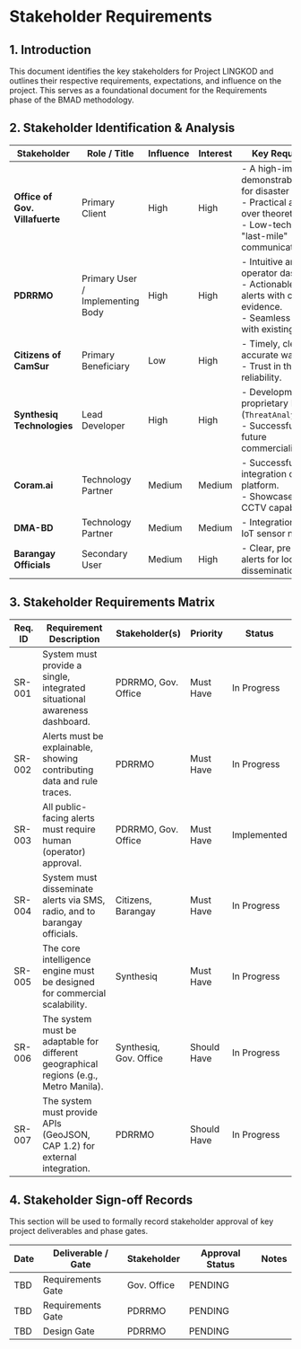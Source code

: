 # Stakeholder Requirements

## 1. Introduction

This document identifies the key stakeholders for Project LINGKOD and outlines their respective requirements, expectations, and influence on the project. This serves as a foundational document for the Requirements phase of the BMAD methodology.

## 2. Stakeholder Identification & Analysis

| Stakeholder | Role / Title | Influence | Interest | Key Requirements |
|---|---|---|---|---|
| **Office of Gov. Villafuerte** | Primary Client | High | High | - A high-impact, demonstrable solution for disaster resilience. <br> - Practical application over theoretical AI. <br> - Low-tech, reliable "last-mile" communication. |
| **PDRRMO** | Primary User / Implementing Body | High | High | - Intuitive and efficient operator dashboard. <br> - Actionable, real-time alerts with clear evidence. <br> - Seamless integration with existing SOPs. |
| **Citizens of CamSur** | Primary Beneficiary | Low | High | - Timely, clear, and accurate warnings. <br> - Trust in the system's reliability. |
| **Synthesiq Technologies** | Lead Developer | High | High | - Development of proprietary IP (`ThreatAnalysisEngine`). <br> - Successful pilot for future commercialization. |
| **Coram.ai** | Technology Partner | Medium | Medium | - Successful integration of their EMS platform. <br> - Showcase of their AI CCTV capabilities. |
| **DMA-BD** | Technology Partner | Medium | Medium | - Integration of their IoT sensor network. |
| **Barangay Officials** | Secondary User | Medium | High | - Clear, pre-formatted alerts for local dissemination. |

## 3. Stakeholder Requirements Matrix

| Req. ID | Requirement Description | Stakeholder(s) | Priority | Status |
|---|---|---|---|---|
| SR-001 | System must provide a single, integrated situational awareness dashboard. | PDRRMO, Gov. Office | Must Have | In Progress |
| SR-002 | Alerts must be explainable, showing contributing data and rule traces. | PDRRMO | Must Have | In Progress |
| SR-003 | All public-facing alerts must require human (operator) approval. | PDRRMO, Gov. Office | Must Have | Implemented |
| SR-004 | System must disseminate alerts via SMS, radio, and to barangay officials. | Citizens, Barangay | Must Have | In Progress |
| SR-005 | The core intelligence engine must be designed for commercial scalability. | Synthesiq | Must Have | In Progress |
| SR-006 | The system must be adaptable for different geographical regions (e.g., Metro Manila). | Synthesiq, Gov. Office | Should Have | In Progress |
| SR-007 | The system must provide APIs (GeoJSON, CAP 1.2) for external integration. | PDRRMO | Should Have | In Progress |

## 4. Stakeholder Sign-off Records

This section will be used to formally record stakeholder approval of key project deliverables and phase gates.

| Date | Deliverable / Gate | Stakeholder | Approval Status | Notes |
|---|---|---|---|---|
| TBD | Requirements Gate | Gov. Office | PENDING | |
| TBD | Requirements Gate | PDRRMO | PENDING | |
| TBD | Design Gate | PDRRMO | PENDING | |
